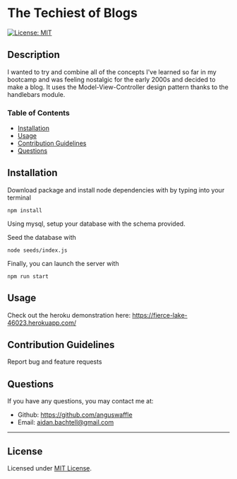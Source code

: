 # The Techiest of Blogs
  
  [![License: MIT](https://img.shields.io/badge/License-MIT-yellow.svg)](https://opensource.org/licenses/MIT)

  ## Description

  I wanted to try and combine all of the concepts I've learned so far in my bootcamp and was feeling nostalgic for the early 2000s and decided to make a blog. It uses the Model-View-Controller design pattern thanks to the handlebars module.

  ### Table of Contents

  * [Installation](#installation)
  * [Usage](#usage)
  * [Contribution Guidelines](#contribution-guidelines)
  * [Questions](#questions)
  

  ## Installation

  Download package and install node dependencies with by typing into your terminal 
  ```
  npm install
  ```

  Using mysql, setup your database with the schema provided.

  Seed the database with 
  ```
  node seeds/index.js
  ```

  Finally, you can launch the server with 
  ```
  npm run start
  ```


  ## Usage

  Check out the heroku demonstration here: 
  https://fierce-lake-46023.herokuapp.com/


  ## Contribution Guidelines

  Report bug and feature requests


  ## Questions

  If you have any questions, you may contact me at: 

  * Github: https://github.com/anguswaffle
  * Email: aidan.bachtell@gmail.com

  ---

  ## License 

  Licensed under [MIT License](https://opensource.org/licenses/MIT). 

